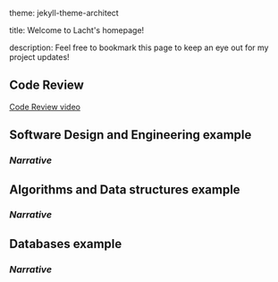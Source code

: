 theme: jekyll-theme-architect 

title: Welcome to Lacht's homepage!

description: Feel free to bookmark this page to keep an eye out for my project updates!

## Code Review 

[Code Review video](https://youtu.be/CKUP-A3HhMI)

## Software Design and Engineering example
### *Narrative*

## Algorithms and Data structures example
### *Narrative*

## Databases example
### *Narrative*

